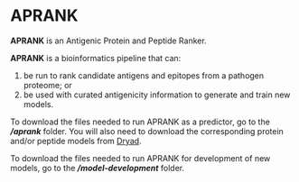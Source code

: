 # APRANK

**APRANK** is an Antigenic Protein and Peptide Ranker. 

**APRANK** is a bioinformatics pipeline that can:
  1) be run to rank candidate antigens and epitopes from a pathogen proteome; or 
  2) be used with curated antigenicity information to generate and train new models. 

To download the files needed to run APRANK as a predictor, go to the ***/aprank*** folder. You will also need to download the corresponding protein and/or peptide models from [Dryad](https://doi.org/10.5061/dryad.zcrjdfnb1).

To download the files needed to run APRANK for development of new models, go to the ***/model-development*** folder.

